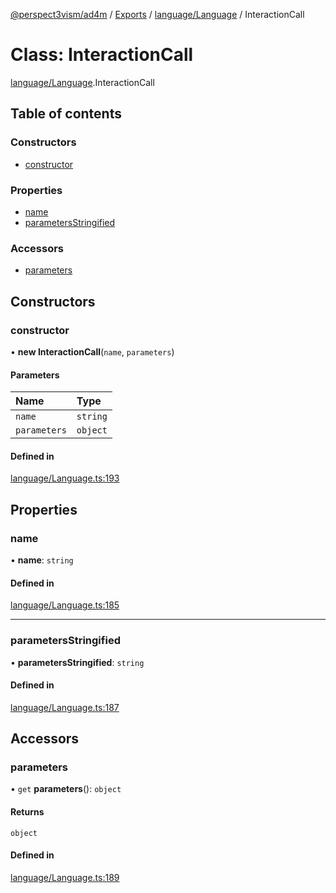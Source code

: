[@perspect3vism/ad4m](../README.md) / [Exports](../modules.md) / [language/Language](../modules/language_Language.md) / InteractionCall

# Class: InteractionCall

[language/Language](../modules/language_Language.md).InteractionCall

## Table of contents

### Constructors

- [constructor](language_Language.InteractionCall.md#constructor)

### Properties

- [name](language_Language.InteractionCall.md#name)
- [parametersStringified](language_Language.InteractionCall.md#parametersstringified)

### Accessors

- [parameters](language_Language.InteractionCall.md#parameters)

## Constructors

### constructor

• **new InteractionCall**(`name`, `parameters`)

#### Parameters

| Name | Type |
| :------ | :------ |
| `name` | `string` |
| `parameters` | `object` |

#### Defined in

[language/Language.ts:193](https://github.com/perspect3vism/ad4m/blob/b065749/src/language/Language.ts#L193)

## Properties

### name

• **name**: `string`

#### Defined in

[language/Language.ts:185](https://github.com/perspect3vism/ad4m/blob/b065749/src/language/Language.ts#L185)

___

### parametersStringified

• **parametersStringified**: `string`

#### Defined in

[language/Language.ts:187](https://github.com/perspect3vism/ad4m/blob/b065749/src/language/Language.ts#L187)

## Accessors

### parameters

• `get` **parameters**(): `object`

#### Returns

`object`

#### Defined in

[language/Language.ts:189](https://github.com/perspect3vism/ad4m/blob/b065749/src/language/Language.ts#L189)
